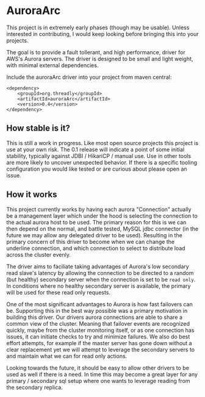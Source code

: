 # AuroraArc
This project is in extremely early phases (though may be usable).  Unless interested in contributing, I would keep looking before bringing this into your projects.

The goal is to provide a fault tollerant, and high performance, driver for AWS's Aurora servers.  The driver is designed to be small and light weight, with minimal external dependencies.

Include the auroraArc driver into your project from maven central: 

```script
<dependency>
	<groupId>org.threadly</groupId>
	<artifactId>auroraArc</artifactId>
	<version>0.4</version>
</dependency>
```

## How stable is it?

This is still a work in progress.  Like most open source projects this project is use at your own risk.  The 0.1 release will indicate a point of some initial stability, typically against JDBI / HikariCP / manual use.  Use in other tools are more likely to uncover unexpected behavior.  If there is a specific tooling configuration you would like tested or are curious about please open an issue.

## How it works
This project currently works by having each aurora "Connection" actually be a management layer which under the hood is selecting the connection to the actual aurora host to be used.  The primary reason for this is we can then depend on the normal, and battle tested, MySQL jdbc connector (in the future we may allow any delegated driver to be used).  Resulting in the primary concern of this driver to become when we can change the underline connection, and which connection to select to distribute load across the cluster evenly.

The driver aims to faciliate taking advantages of Aurora's low secondary read slave's latency by allowing the connection to be directed to a random (but healthy) secondary server when the connection is set to be `read only`.  In conditions where no healthy secondary server is available, the primary will be used for these read only requests.

One of the most significant advantages to Aurora is how fast failovers can be.  Supporting this in the best way possible was a primary motivation in building this driver.  Our drivers aurora connections are able to share a common view of the cluster.  Meaning that failover events are recognized quickly, maybe from the cluster monitoring itself, or as one connection has issues, it can initiate checks to try and minimize failures.  We also do best effort attempts, for example if the master server has gone down without a clear replacement yet we will attempt to leverage the secondary servers to and maintain what we can for read only actions.

Looking towards the future, it should be easy to allow other drivers to be used as well if there is a need.  In time this may become a great layer for any primary / secondary sql setup where one wants to leverage reading from the secondary replica.

